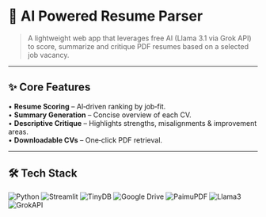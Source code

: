 # 🚀 AI Powered Resume Parser

> A lightweight web app that leverages free AI (Llama 3.1 via Grok API) to score, summarize and critique PDF resumes based on a selected job vacancy.

---

## ✨ Core Features
• **Resume Scoring** – AI‑driven ranking by job‑fit.  
• **Summary Generation** – Concise overview of each CV.  
• **Descriptive Critique** – Highlights strengths, misalignments & improvement areas.  
• **Downloadable CVs** – One‑click PDF retrieval.

---

## 🛠️ Tech Stack
![Python](https://img.shields.io/badge/Python->=3.11-05122A?logo=python&style=flat) ![Streamlit](https://img.shields.io/badge/Streamlit-UI-05122A?logo=streamlit&style=flat) ![TinyDB](https://img.shields.io/badge/TinyDB-NoSQL-05122A?logo=approov&style=flat) ![Google Drive](https://img.shields.io/badge/Google_Drive-API-05122A?logo=googledrive&style=flat) ![PaimuPDF](https://img.shields.io/badge/PaimuPDF-PDF_Parsing-05122A?style=flat)
![Llama3](https://img.shields.io/badge/Llama_3.1-70B-05122A?style=flat) ![GrokAPI](https://img.shields.io/badge/Grok_API-LangChain-05122A?style=flat)
